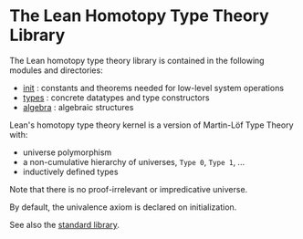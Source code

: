 The Lean Homotopy Type Theory Library
=====================================

The Lean homotopy type theory library is contained in the following
modules and directories:

* [init](init/init.md) : constants and theorems needed for low-level system operations
* [types](types/types.md) : concrete datatypes and type constructors
* [algebra](algebra/algebra.md) : algebraic structures

Lean's homotopy type theory kernel is a version of Martin-Löf Type Theory with:

* universe polymorphism
* a non-cumulative hierarchy of universes, `Type 0`, `Type 1`, ... 
* inductively defined types

Note that there is no proof-irrelevant or impredicative universe.

By default, the univalence axiom is declared on initialization.

See also the [standard library](../library/library.md).

